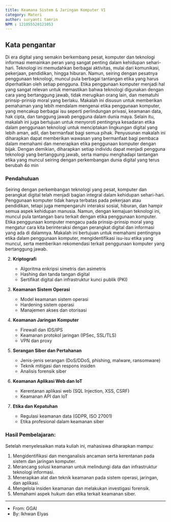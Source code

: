 ```yaml
---
title: Keamana Sistem & Jaringan Komputer V1
category: Materi
author: suryanti tamrin
NPM : 121055520121053
---
```


## Kata pengantar

Di era digital yang semakin berkembang pesat, komputer dan teknologi informasi memainkan peran yang sangat penting dalam kehidupan sehari-hari. Teknologi ini memudahkan berbagai aktivitas, mulai dari komunikasi, pekerjaan, pendidikan, hingga hiburan. Namun, seiring dengan pesatnya penggunaan teknologi, muncul pula berbagai tantangan etika yang harus diperhatikan oleh setiap pengguna. Etika penggunaan komputer menjadi hal yang sangat relevan untuk memastikan bahwa teknologi digunakan dengan cara yang bertanggung jawab, tidak merugikan orang lain, dan mematuhi prinsip-prinsip moral yang berlaku.
Makalah ini disusun untuk memberikan pemahaman yang lebih mendalam mengenai etika penggunaan komputer, yang mencakup berbagai isu seperti perlindungan privasi, keamanan data, hak cipta, dan tanggung jawab pengguna dalam dunia maya. Selain itu, makalah ini juga bertujuan untuk menyoroti pentingnya kesadaran etika dalam penggunaan teknologi untuk menciptakan lingkungan digital yang lebih aman, adil, dan bermanfaat bagi semua pihak.
Penyusunan makalah ini diharapkan dapat memberikan wawasan yang bermanfaat bagi pembaca dalam memahami dan menerapkan etika penggunaan komputer dengan bijak. Dengan demikian, diharapkan setiap individu dapat menjadi pengguna teknologi yang bertanggung jawab, serta mampu menghadapi tantangan etika yang muncul seiring dengan perkembangan dunia digital yang terus berubah 4o min


### Pendahuluan

Seiring dengan perkembangan teknologi yang pesat, komputer dan perangkat digital telah menjadi bagian integral dalam kehidupan sehari-hari. Penggunaan komputer tidak hanya terbatas pada pekerjaan atau pendidikan, tetapi juga mempengaruhi interaksi sosial, hiburan, dan hampir semua aspek kehidupan manusia. Namun, dengan kemajuan teknologi ini, muncul pula tantangan baru terkait dengan etika penggunaan komputer. Etika penggunaan komputer mengacu pada prinsip-prinsip moral yang mengatur cara kita berinteraksi dengan perangkat digital dan informasi yang ada di dalamnya. Makalah ini bertujuan untuk memahami pentingnya etika dalam penggunaan komputer, mengidentifikasi isu-isu etika yang muncul, serta memberikan rekomendasi terkait penggunaan komputer yang bertanggung jawab.

2. **Kriptografi**
   - Algoritma enkripsi simetris dan asimetris  
   - Hashing dan tanda tangan digital  
   - Sertifikat digital dan infrastruktur kunci publik (PKI)  

3. **Keamanan Sistem Operasi**
   - Model keamanan sistem operasi  
   - Hardening sistem operasi  
   - Manajemen akses dan otorisasi  

4. **Keamanan Jaringan Komputer**
   - Firewall dan IDS/IPS  
   - Keamanan protokol jaringan (IPSec, SSL/TLS)  
   - VPN dan proxy  

5. **Serangan Siber dan Pertahanan**
   - Jenis-jenis serangan (DoS/DDoS, phishing, malware, ransomware)  
   - Teknik mitigasi dan respons insiden  
   - Analisis forensik siber  

6. **Keamanan Aplikasi Web dan IoT**
   - Kerentanan aplikasi web (SQL Injection, XSS, CSRF)  
   - Keamanan API dan IoT  

7. **Etika dan Kepatuhan**
   - Regulasi keamanan data (GDPR, ISO 27001)  
   - Etika profesional dalam keamanan siber  

### Hasil Pembelajaran:
Setelah menyelesaikan mata kuliah ini, mahasiswa diharapkan mampu:
1. Mengidentifikasi dan menganalisis ancaman serta kerentanan pada sistem dan jaringan komputer.  
2. Merancang solusi keamanan untuk melindungi data dan infrastruktur teknologi informasi.  
3. Menerapkan alat dan teknik keamanan pada sistem operasi, jaringan, dan aplikasi.  
4. Mengelola insiden keamanan dan melakukan investigasi forensik.  
5. Memahami aspek hukum dan etika terkait keamanan siber. 

---
- From: GGAI
- By: Ikhwan Elyas
